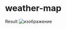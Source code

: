 # weather-map
Result
![изображение](https://user-images.githubusercontent.com/29104162/116098149-7cea0380-a6b3-11eb-8850-dfd3e7f3fcb4.png)
